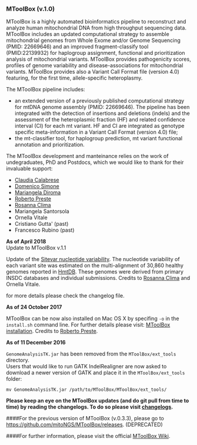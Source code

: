 ### MToolBox (v.1.0)

MToolBox is a highly automated bioinformatics pipeline to reconstruct and analyze human mitochondrial DNA from high throughput sequencing data. MToolBox includes an updated computational strategy to assemble mitochondrial genomes from Whole Exome and/or Genome Sequencing (PMID: 22669646) and an improved fragment-classify tool (PMID:22139932) for haplogroup assignment, functional and prioritization analysis of mitochondrial variants. MToolBox provides pathogenicity scores, profiles of genome variability and disease-associations for mitochondrial variants. MToolBox provides also a Variant Call Format file (version 4.0) featuring, for the first time, allele-specific heteroplasmy.  
  
The MToolBox pipeline includes:

- an extended version of a previously published computational strategy for mtDNA genome assembly (PMID: 22669646). The pipeline has been integrated with the detection of insertions and deletions (indels) and the assessment of the heteroplasmic fraction (HF) and related confidence interval (CI) for each mt variant. HF and CI are integrated as genotype specific meta-information in a Variant Call Format (version 4.0) file;
- the mt-classifier tool, for haplogroup prediction, mt variant functional annotation and prioritization.


The MToolBox development and manteinance relies on the work of undegraduates, PhD and Postdocs, which we would like to thank for their invaluable support:
- [Claudia Calabrese](https://github.com/clody23)
- [Domenico Simone](https://github.com/domenico-simone)
- [Mariangela Diroma](https://github.com/ma-diroma)
- [Roberto Preste](https://github.com/robertopreste)
- [Rosanna Clima](https://github.com/Ros85)
- Mariangela Santorsola
- Ornella Vitale
- Cristiano Gutta' (past)
- Francesco Rubino (past)
 
**As of April 2018**    
Update to MToolBox v.1.1

Update of the [Sitevar nucleotide variability](http://www.hmtdb.uniba.it/siteVariability). The nucleotide variability of each variant site was estimated on the multi-alignment of 30,860 healthy genomes reported in [HmtDB](http://www.hmtdb.uniba.it/hmdb/). These genomes were derived from primary INSDC databases and individual submissions. Credits to [Rosanna Clima](https://github.com/Ros85) and Ornella Vitale. 

for more details please check the changelog file.

**As of 24 October 2017**    

MToolBox can be now also installed on Mac OS X by specifing `-o` in the `install.sh` command line. For further details please visit:
[MToolBox installation](https://github.com/mitoNGS/MToolBox/wiki/Installation). Credits to [Roberto Preste](https://github.com/robertopreste).


**As of 11 December 2016**

`GenomeAnalysisTK.jar` has been removed from the `MToolBox/ext_tools` directory.  
Users that would like to run GATK IndelRealigner are now asked to download a newer version of GATK and place it in the
`MToolBox/ext_tools` folder:

```
mv GenomeAnalysisTK.jar /path/to/MToolBox/MToolBox/ext_tools/
```

**Please keep an eye on the MToolBox updates (and do git pull from time to time) by reading the changelogs. To do so please visit [changelogs](https://github.com/mitoNGS/MToolBox/blob/master/changelog.md).**

####For the previous version of MToolBox (v.0.3.3), please go to https://github.com/mitoNGS/MToolBox/releases. (DEPRECATED)

####For further information, please visit the official [MToolBox Wiki](https://github.com/mitoNGS/MToolBox/wiki).

